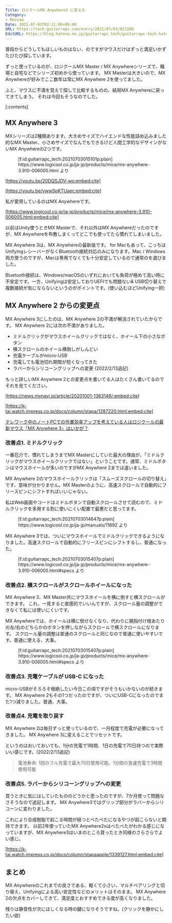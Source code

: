 ```yaml
---
Title: ロジクールMX Anywhere3 に変えた
Category:
- Review
Date: 2021-07-03T02:11:00+09:00
URL: https://tech.guitarrapc.com/entry/2021/07/03/021100
EditURL: https://blog.hatena.ne.jp/guitarrapc_tech/guitarrapc-tech.hatenablog.com/atom/entry/26006613782545195
---
```


普段からどうしてもほしいものはない、のですがマウスだけはずっと満足いかずたびたび探しています。

ずっと使っているのが、ロジクールMX Master / MX Anywhereシリーズで、職場と自宅などでシリーズ初めから使っています。
MX Masterは大きいので、MX Anywhereが好みでここ数年は常にMX Anywhere 2を使ってました。

ふと、マウスに不満を覚えて探して比較するものの、結局MX Anywhereに戻ってきてしまう。
それは今回もそうなのでした。

[:contents]

## MX Anywhere 3

MXシリーズは2種類あります。大きめサイズでハイエンドな性能詰め込みました的なMX Master、小さめサイズでなんでもできるけど人間工学的なデザインがないMX Anywhereの2つです。

<figure class="figure-image figure-image-fotolife" title="https://www.logicool.co.jp/ja-jp/products/mice/mx-anywhere-3.910-006005.html より">[f:id:guitarrapc_tech:20210703015101p:plain]<figcaption>https://www.logicool.co.jp/ja-jp/products/mice/mx-anywhere-3.910-006005.html より</figcaption></figure>

[https://youtu.be/20DQSJDV-wo:embed:cite]

[https://youtu.be/ywwSpKTUaec:embed:cite]

私が愛用しているのはMX Anywhereです。

[https://www.logicool.co.jp/ja-jp/products/mice/mx-anywhere-3.910-006005.html:embed:cite]

以前はUnity使うときMX Masterで、それ以外はMX Anywhereだったのですが、MX Anywhereを布教しまくってどこでも使ってたら慣れてしまいました。

MX Anywhere 3は、MX Anywhereの最新版です。
for Macもあって、こっちはUnifyingレシーバーがなくBluetooth接続対応のみになります。Mac / Windows両方使うのですが、Macは専用でなくても十分安定しているので通常のを選びました。

Bluetooth接続は、Windows/macOSのいずれにおいても負荷が極めて高い時に不安定です。一方、Unifyingは安定しておりUEFIでも問題ない& USB切り替えで複数接続が気にならないというのがポイントです。(使い込むほどUnifying一択)

## MX Anywhere 2 からの変更点

MX Anywhere 3にしたのは、MX Anywhere 2の不満が解消されていたからです。
MX Anywhere 2には次の不満がありました。

* ミドルクリックがマウスホイールクリックではなく、ホイール下の小さなボタン
* 横スクロールのホイール横倒しがしんどい
* 充電ケーブルがmicro-USB
* 充電しても電池切れ期間が短くなってきた
* ラバーからシリコーングリップへの変更 (2022/2/13追記)

もっと詳しいMX Anywhere 2との変更点を書いてる人はたくさん書いてるのでそれを見てください。

[https://news.mynavi.jp/article/20201001-1363146/:embed:cite]

[https://k-tai.watch.impress.co.jp/docs/column/stapa/1287220.html:embed:cite]

[テレワーク中のノートPCでの作業効率アップを考えている人はロジクールの最新マウス「MX Anywhere 3」はいかが？](https://kakakumag.com/pc-smartphone/?id=16037)

### 改善点1. ミドルクリック

一番厄介で、慣れてしまうまでMX Masterにしていた最大の理由が、「ミドルクリックがマウスホイールクリックではない」ということです。通常、ミドルボタンはマウスホイールが多いのですがMX Anywhere 2までは違いました。

MX Anywhere 2のマウスホイールクリックは「スムーズスクロールの切り替え」です、意味が分かりません。MX Masterのように、高速スクロールで自動的にフリースピンにシフトすればいいじゃない。

私はWeb画面やコードはミドルボタンで自動スクロールさせて読むので、ミドルクリックを多用する割に使いにくい配置で最悪だと思ってます。

<figure class="figure-image figure-image-fotolife" title="https://www.logicool.co.jp/ja-jp/manuals/11892 より">[f:id:guitarrapc_tech:20210703014647p:plain]<figcaption>https://www.logicool.co.jp/ja-jp/manuals/11892 より</figcaption></figure>

MX Anywhere 3では、ついにマウスホイールでミドルクリックできるようになりました。高速スクロールで自動的にフリースピンにシフトするし、普通になった。

<figure class="figure-image figure-image-fotolife" title="https://www.logicool.co.jp/ja-jp/products/mice/mx-anywhere-3.910-006005.html#specs より">[f:id:guitarrapc_tech:20210703015407p:plain]<figcaption>https://www.logicool.co.jp/ja-jp/products/mice/mx-anywhere-3.910-006005.html#specs より</figcaption></figure>


### 改善点2. 横スクロールがスクロールホイールになった

MX Anywhere 2、MX Master共にマウスホイールを横に倒すと横スクロールができます。
これ、一見すると直感的でいいんですが、スクロール量の調整ができなくて私には使いにくいです。

MX Anywhereでは、ホイールは横に倒せなくなり、代わりに親指付け根あたりの左/右のどちらかのボタンを押しながらスクロールで横スクロールになります。
スクロール量の調整は普通のスクロールと同じなので普通に使いやすいです。普通に使える、大事。

<figure class="figure-image figure-image-fotolife" title="https://www.logicool.co.jp/ja-jp/products/mice/mx-anywhere-3.910-006005.html#specs より">[f:id:guitarrapc_tech:20210703015407p:plain]<figcaption>https://www.logicool.co.jp/ja-jp/products/mice/mx-anywhere-3.910-006005.html#specs より</figcaption></figure>

### 改善点3. 充電ケーブルが USB-C になった

micro-USBがそろろそ根絶したい今日この頃ですがそうもいかないのが続きます。
MX Anywhere 2もその1つだったのですが、ついにUSB-Cになったのでまた1つ減りました。普通、大事。

### 改善点4. 充電を取り戻す

MX Anywhere 2は毎日ずっと使っているので、一月程度で充電が必要になってきました。
MX Anywhere 3に変えることでリセットです。

というのはおいておいても、1分の充電で1時間、1日の充電で70日持つので実際いい感じです。(2022/2/13追記)

> 電池寿命: 1回のフル充電で最大70日使用可能。1分間の急速充電で3時間使用可能

### 改善点5. ラバーからシリコーングリップへの変更

買うときに気にはしていたもののどうかと思ったのですが、7か月使って問題なさそうなので追記します。
MX Anywhere3ではグリップ部分がラバーからシリコーンに変わりました。

これにより合成樹脂で起こる時間が経つとべたべたになるやつが起こらないと期待できます。
以前2年使っていたMX Anywhere2sはべたべたがわかる感じになっていますが、MX Anywhere3はいまのところ買ったとき同様のさらさらでよい感じ。


[https://k-tai.watch.impress.co.jp/docs/column/stapaapple/1339127.html:embed:cite]



## まとめ

MX Anywhereのこれまでの良さである、軽くて小さい、マルチペアリングと切り替え、Unifyingによる高い安定性などのメリットはそのまま。
MX Anywhere 2の欠点をカバーしてきて、満足度とおすすめできる度が高くなりました。

残りは静音性が次にほしくなる時の鍵になりそうですね。(クリックを静かにしたい欲)
